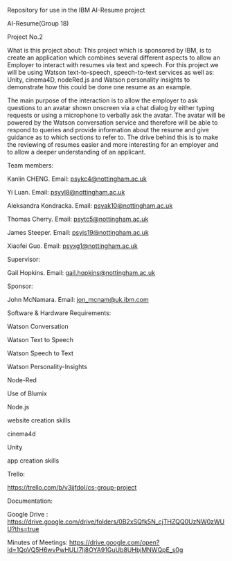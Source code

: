 Repository for use in the IBM AI-Resume project

AI-Resume(Group 18)

Project No.2 

What is this project about: 
This project which is sponsored by IBM, is to create an application which combines several different aspects to allow an Employer to interact with resumes via text and speech. For this project we will be using Watson text-to-speech, speech-to-text services as well as: Unity, cinema4D, nodeRed.js and Watson personality insights to demonstrate how this could be done one resume as an example. 

The main purpose of the interaction is to allow the employer to ask questions to an avatar shown onscreen via a chat dialog by either typing requests or using a microphone to verbally ask the avatar. The avatar will be powered by the Watson conversation service and therefore will be able to respond to queries and provide information about the resume and give guidance as to which sections to refer to. The drive behind this is to make the reviewing of resumes easier and more interesting for an employer and to allow a deeper understanding of an applicant.


Team members:

  Kanlin CHENG. Email: psykc4@nottingham.ac.uk
  
  Yi Luan. Email: psyyl8@nottingham.ac.uk
  
  Aleksandra Kondracka. Email: psyak10@nottingham.ac.uk
  
  Thomas Cherry. Email: psytc5@nottingham.ac.uk
  
  James Steeper. Email: psyjs19@nottingham.ac.uk
  
  Xiaofei Guo. Email: psyxg1@nottingham.ac.uk
  
 

 
Supervisor:

  Gail Hopkins. Email: gail.hopkins@nottingham.ac.uk



  
Sponsor:

  John McNamara. Email: jon_mcnam@uk.ibm.com
  
  


  
Software & Hardware Requirements:

  Watson Conversation
  
  Watson Text to Speech
  
  Watson Speech to Text
  
  Watson Personality-Insights
  
  Node-Red
  
  Use of Blumix
  
  Node.js
  
  website creation skills
  
  cinema4d
  
  Unity
  
  app creation skills
  
  
  
Trello:

  https://trello.com/b/v3jjfdoI/cs-group-project
  
  

Documentation:

Google Drive : https://drive.google.com/drive/folders/0B2xSQfk5N_cjTHZQQ0UzNW0zWUU?ths=true


Minutes of Meetings:   https://drive.google.com/open?id=1QoVQ5H6wvPwHULI7lj8OYA91GuUb8UHbjMNWQpE_s0g

